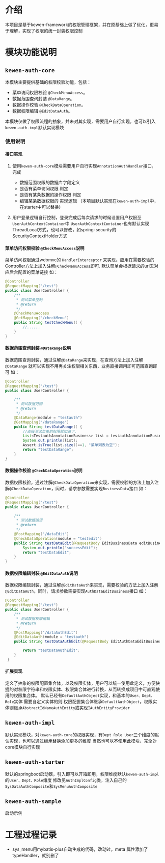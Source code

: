 
# 介绍

本项目是基于kewen-framework的权限管理框架，并在原基础上做了优化，更易于理解，实现了权限的统一封装权限控制

# 模块功能说明

## `kewen-auth-core` 

本模块主要提供基础的权限校验功能，包括：

- 菜单访问权限校验 `@CheckMenuAccess`。
- 数据范围查询封装 `@DataRange`。
- 数据操作校验  `@CheckDataOperation`。
- 数据权限编辑 `@EditDataAuth`。

本模块仅做了权限流程的抽象，并未对其实现，需要用户自行实现，也可以引入`kewen-auth-impl`默认实现模块

### 使用说明

#### 接口实现

1. 使用`kewen-auth-core`模块需要用户自行实现`AnnotationAuthHandler`接口，完成

   - 数据范围权限的数据库字段定义
   - 是否有菜单访问权限 判定
   - 是否有某条数据的操作权限 判定
   - 编辑某条数据权限的 实现逻辑
    （本项目默认实现在`kewen-auth-impl`中，在starter中可以替换）

2. 用户登录逻辑自行控制，登录完成后每次请求的时候设置用户权限至 `UserAuthContextContainer`中
   `UserAuthContextContainer`也有默认实现ThreadLocal方式，也可以修改，如spring-security的SecurityContextHolder方式

#### 菜单访问权限校验 `@CheckMenuAccess`说明

菜单访问权限通过webmvc的 `HandlerInterceptor` 来实现，应用在需要校验的Controller方法上加入注解`@CheckMenuAccess`即可.
默认菜单会根据请求的url去对应后台配置的菜单链接
如：
```java
@Controller
@RequestMapping("/test")
public class UserController {
    /**
     * 测试菜单控制
     * @return
     */
    @CheckMenuAccess
    @GetMapping("/checkMenu")
    public String testCheckMenu() {
        //......
    }
}
```

#### 数据范围查询封装 `@DataRange`说明

数据范围查询封装，通过注解`@DataRange`来实现，在查询方法上加入注解`@DataRange`
就可以实现不用再关注权限相关东西，业务直接调用即可范围查询即可
如：
```java
@Controller
@RequestMapping("/test")
public class UserController {

    /**
     * 测试数据范围
     * @return
     */
    @DataRange(module = "testauth")
    @GetMapping("/dataRange")
    public String testDataRange() {
        //直接测试菜单的权限就知道了，
        List<TestauthAnnotationBusiness> list = testauthAnnotationBusinessMpService.list();
        System.out.println(list);
        Assert.isTrue(list.size()==1, "菜单列表为空");
        return "testDataRange";
    }
}
```

#### 数据操作校验  `@CheckDataOperation`说明

数据权限校验，通过注解`@CheckDataOperation`来实现，需要校验的方法上加入注解`@CheckDataOperation`，同时，请求参数需要实现`BusinessData`接口
如：
```java
@Controller
@RequestMapping("/test")
public class UserController {

    /**
     * 测试数据编辑
     * @return
     */
    @PostMapping("/dataEdit")
    @CheckDataOperation(module = "testedit")
    public String testDataEdit(@RequestBody EditBusinessData editBusinessData) {
        System.out.println("successEdit");
        return "testDataEdit";
    }
}
```

#### 数据权限编辑封装 `@EditDataAuth`说明

数据权限编辑封装，通过注解`@EditDataAuth`来实现，需要校验的方法上加入注解`@EditDataAuth`，同时，请求参数需要实现`AuthDataEditBusiness`接口
如：
```java
@Controller
@RequestMapping("/test")
public class UserController {
    /**
     * 测试数据权限编辑
     * @return
     */
    @PostMapping("/dataAuthEdit")
    @EditDataAuth(module = "testauth")
    public String testDataAuthEdit(@RequestBody EditAuthDataEditBusiness applicationBusiness) {

        return "testDataAuthEdit";
    }
 }
```

#### 扩展实现

定义了抽象的权限配置集合体，以及权限实体，用户可以统一使用此定义，方便快捷的对权限字符串和权限实体、权限集合体进行转换，从而转换成项目中可直观使用的权限集合体。
默认已经有`DefaultAuthObject`实现，和基本的`User、Dept、Role`实体
需要自定义实体的则 权限配置集合体继承`DefaultAuthObject`，权限实体则继承`AbstractIdNameAuthEntity`或实现`IAuthEntityProvider`

## `kewen-auth-impl`

默认实现模块，对`kewen-auth-core`的权限实现，有`Dept Role User`三个维度的默认实现，也可以通过继承替换添加更多的维度
当然也可以不使用此模块，完全对core模块自行实现

## `kewen-auth-starter`

默认的springboot启动器，引入即可以开箱即用，权限维度默认`kewen-auth-impl`的`User、Dept、Role`维度
修改见`AuthImplConfig`类，注入自己的`SysDataAuthComposite`和`SysMenuAuthComposite`

## `kewen-auth-sample`

启动示例

# 工程过程记录

- sys_menu用mybatis-plus自动生成的代码，改动过，meta 属性添加了typeHandler，就别删了
